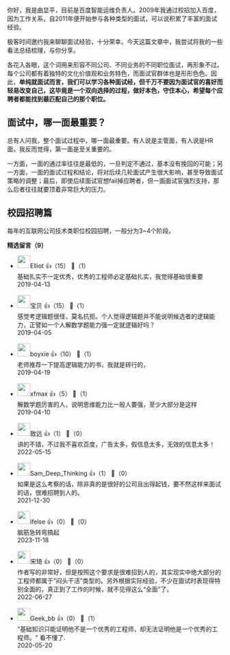你好，我是曲显平，目前是百度智能运维负责人。2009年我通过校招加入百度，因为工作关系，自2011年便开始参与各种类型的面试，可以说积累了丰富的面试经验。

极客时间邀约我来聊聊面试经验，十分荣幸。今天这篇文章中，我尝试将我的一些看法总结梳理，与你分享。

各花入各眼，这个词用来形容不同公司、不同业务的不同职位面试，再形象不过。每个公司都有着独特的文化价值观和业务特色，而面试官群体也是形形色色。因此，**单纯就面试而言，我们可以学习各种面试经，但千万不要因为面试官的喜好而轻易改变自己，这毕竟是一个双向选择的过程，做好本色，守住本心，希望每个应聘者都能找到最匹配自己的那个职位。**

## 面试中，哪一面最重要？

总有人问我，整个面试过程中，哪一面最重要。有人说是主管面，有人说是HR面，我反而觉得，第一面是至关重要的。

一方面，一面的通过率往往是最低的，一旦判定不通过，基本没有挽回的可能；另一方面，一面的面试过程和结论，将对后续几轮面试产生很大影响，甚至导致面试策略的调整；最后，即使后续面试官想fail掉应聘者，但一面面试官强烈支持，那么后者往往就要顶着非常巨大的压力。

## 校园招聘篇

每年的互联网公司技术类职位校园招聘，一般分为3~4个阶段。
<div><strong>精选留言（9）</strong></div><ul>
<li><img src="https://static001.geekbang.org/account/avatar/00/0f/b7/b6/17103195.jpg" width="30px"><span>Elliot</span> 👍（15） 💬（1）<div>基础扎实不一定优秀，优秀的工程师必定基础扎实，我觉得基础很重要</div>2019-04-13</li><br/><li><img src="https://thirdwx.qlogo.cn/mmopen/vi_32/Q0j4TwGTfTKC8icZH2kuZicWj96BEZ2y2su3zw0xNNicmH3jEA8yUlMtIzzlXOmvLp7700K5KkpDN7b8fmUK8DYvA/132" width="30px"><span>宝贝</span> 👍（15） 💬（1）<div>感觉考逻辑题很怪，莫名抗拒。个人觉得逻辑题并不能说明候选者的逻辑能力，正譬如一个人解数学题能力强一定就逻辑好吗？</div>2019-04-05</li><br/><li><img src="https://static001.geekbang.org/account/avatar/00/0f/89/e6/ab403ccb.jpg" width="30px"><span>boyxie</span> 👍（10） 💬（1）<div>老师推荐一下提高逻辑能力的书，我就是转行的，</div>2019-04-19</li><br/><li><img src="http://thirdwx.qlogo.cn/mmopen/vi_32/DYAIOgq83eoKWvo0PoFkZ3klpbEcZSQAmicNvGvVBBuUe1K3Fo9YibXSuowH1eJGEoic3xKJetdDdx3Z49XWs7Taw/132" width="30px"><span>xfmax</span> 👍（5） 💬（1）<div>解数学题厉害的人，说明思维能力比一般人要强，至少大部分是这样</div>2019-04-10</li><br/><li><img src="https://static001.geekbang.org/account/avatar/00/10/e5/01/617de42c.jpg" width="30px"><span>致远</span> 👍（1） 💬（0）<div>讲的不错，不过我不喜欢百度，广告太多，假信息太多，无效的信息太多！</div>2022-05-15</li><br/><li><img src="https://static001.geekbang.org/account/avatar/00/0f/46/c0/106d98e7.jpg" width="30px"><span>Sam_Deep_Thinking</span> 👍（1） 💬（0）<div>如果是这么考察的话，除非真的是很好的公司且出得起钱，要不然这样来面试的话，很难招聘到人的。</div>2021-12-30</li><br/><li><img src="https://static001.geekbang.org/account/avatar/00/26/eb/d7/90391376.jpg" width="30px"><span>ifelse</span> 👍（0） 💬（0）<div>脑筋急转弯搞起</div>2023-11-18</li><br/><li><img src="https://static001.geekbang.org/account/avatar/00/0f/54/80/d1d9b493.jpg" width="30px"><span>宋琦</span> 👍（0） 💬（0）<div>作者写的非常好，但是按照这个要求是很难招到人的，其实现实中绝大部分的工程师都属于“闷头干活”类型的。另外根据实际经验，不少在面试时表现得特别全面的，真正到了工作的时候，就不见得这么“全面”了。</div>2022-06-27</li><br/><li><img src="" width="30px"><span>Geek_bb</span> 👍（0） 💬（1）<div>”基础知识只能证明他不是一个优秀的工程师，却无法证明他是一个优秀的工程师。“
看不懂了.</div>2020-05-20</li><br/>
</ul>